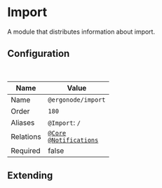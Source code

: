# Import

A module that distributes information about import.

## Configuration

<br>

| Name          | Value                    |
|---------------|--------------------------|
| Name          | `@ergonode/import`   |
| Order         | `180`                     |
| Aliases       | `@Import`: `/`       |
| Relations     | [`@Core`][module-core] <br> [`@Notifications`][module-notifications] |
| Required       | false     |

## Extending

[module-core]: frontend/modules/core
[module-notifications]: frontend/modules/notifications
